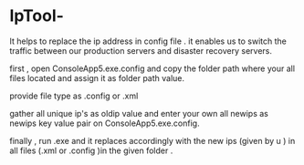 # IpTool-
It helps to replace the ip address in config file  . it enables us to switch  the traffic between  our production   servers and disaster recovery servers.

first ,   open ConsoleApp5.exe.config and copy the folder path where your all files located  and  assign   it as   folder path value.

provide file type as .config or .xml 

gather all unique ip's  as oldip value and  enter your own all newips  as newips key value pair on  ConsoleApp5.exe.config.

finally ,   run .exe and it replaces accordingly with the new ips  (given by u ) in all files (.xml  or .config )in the given folder . 
